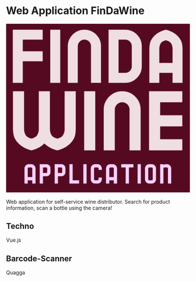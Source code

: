 # Web Application FinDaWine

![enter image description here](https://github.com/Matvienkoa/FinDaWine-Frontend/blob/main/src/assets/title.png?raw=true)


Web application for self-service wine distributor. Search for product information, scan a bottle using the camera!

## Techno

Vue.js

## Barcode-Scanner

Quagga
